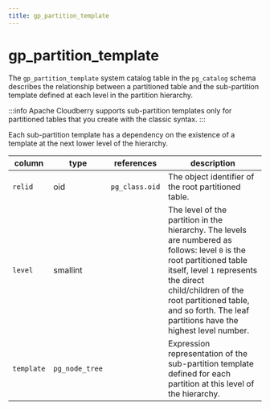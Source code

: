 ```yaml
---
title: gp_partition_template
---
```


# gp_partition_template

The `gp_partition_template` system catalog table in the `pg_catalog` schema describes the relationship between a partitioned table and the sub-partition template defined at each level in the partition hierarchy.

:::info
Apache Cloudberry supports sub-partition templates only for partitioned tables that you create with the classic syntax.
:::

Each sub-partition template has a dependency on the existence of a template at the next lower level of the hierarchy.

|column|type|references|description|
|------|----|----------|-----------|
|`relid`| oid | `pg_class.oid` | The object identifier of the root partitioned table. |
|`level`|smallint| | The level of the partition in the hierarchy. The levels are numbered as follows: level `0` is the root partitioned table itself, level `1` represents the direct child/children of the root partitioned table, and so forth. The leaf partitions have the highest level number.|
|`template`| `pg_node_tree` | | Expression representation of the sub-partition template defined for each partition at this level of the hierarchy. |
